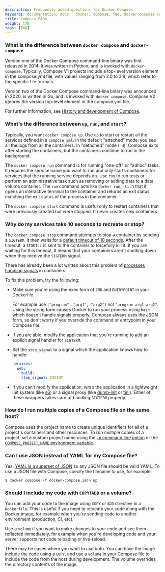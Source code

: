 ```yaml
---
description: Frequently asked questions for Docker Compose
keywords: documentation, docs,  docker, compose, faq, docker compose vs docker-compose
title: Compose FAQs
weight: 170
tags: [FAQ]
---
```


### What is the difference between `docker compose` and `docker-compose`

Version one of the Docker Compose command-line binary was first released in 2014. It was written in Python, and is invoked with `docker-compose`. Typically, Compose V1 projects include a top-level version element in the compose.yml file, with values ranging from 2.0 to 3.8, which refer to the specific file formats.

Version two of the Docker Compose command-line binary was announced in 2020, is written in Go, and is invoked with `docker compose`. Compose V2 ignores the version top-level element in the compose.yml file.

For further information, see [History and development of Compose](intro/history.md).

### What's the difference between `up`, `run`, and `start`?

Typically, you want `docker compose up`. Use `up` to start or restart all the
services defined in a `compose.yml`. In the default "attached"
mode, you see all the logs from all the containers. In "detached" mode (`-d`),
Compose exits after starting the containers, but the containers continue to run
in the background.

The `docker compose run` command is for running "one-off" or "adhoc" tasks. It
requires the service name you want to run and only starts containers for services
that the running service depends on. Use `run` to run tests or perform
an administrative task such as removing or adding data to a data volume
container. The `run` command acts like `docker run -ti` in that it opens an
interactive terminal to the container and returns an exit status matching the
exit status of the process in the container.

The `docker compose start` command is useful only to restart containers
that were previously created but were stopped. It never creates new
containers.

### Why do my services take 10 seconds to recreate or stop?

The `docker compose stop` command attempts to stop a container by sending a `SIGTERM`. It then waits
for a [default timeout of 10 seconds](/reference/cli/docker/compose/stop.md). After the timeout,
a `SIGKILL` is sent to the container to forcefully kill it. If you
are waiting for this timeout, it means that your containers aren't shutting down
when they receive the `SIGTERM` signal.

There has already been a lot written about this problem of
[processes handling signals](https://medium.com/@gchudnov/trapping-signals-in-docker-containers-7a57fdda7d86)
in containers.

To fix this problem, try the following:

- Make sure you're using the exec form of `CMD` and `ENTRYPOINT`
in your Dockerfile.

  For example use `["program", "arg1", "arg2"]` not `"program arg1 arg2"`.
  Using the string form causes Docker to run your process using `bash` which
  doesn't handle signals properly. Compose always uses the JSON form, so don't
  worry if you override the command or entrypoint in your Compose file.

- If you are able, modify the application that you're running to
add an explicit signal handler for `SIGTERM`.

- Set the `stop_signal` to a signal which the application knows how to handle:

  ```yaml
  services:
    web:
      build: .
      stop_signal: SIGINT
  ```

- If you can't modify the application, wrap the application in a lightweight init
system (like [s6](https://skarnet.org/software/s6/)) or a signal proxy (like
[dumb-init](https://github.com/Yelp/dumb-init) or
[tini](https://github.com/krallin/tini)).  Either of these wrappers takes care of
handling `SIGTERM` properly.

### How do I run multiple copies of a Compose file on the same host?

Compose uses the project name to create unique identifiers for all of a
project's containers and other resources. To run multiple copies of a project,
set a custom project name using the [`-p` command line option](reference/index.md)
or the [`COMPOSE_PROJECT_NAME` environment variable](environment-variables/envvars.md#compose_project_name).

### Can I use JSON instead of YAML for my Compose file?

Yes. [YAML is a superset of JSON](https://stackoverflow.com/a/1729545/444646) so
any JSON file should be valid YAML. To use a JSON file with Compose,
specify the filename to use, for example:

```console
$ docker compose -f docker-compose.json up
```

### Should I include my code with `COPY`/`ADD` or a volume?

You can add your code to the image using `COPY` or `ADD` directive in a
`Dockerfile`.  This is useful if you need to relocate your code along with the
Docker image, for example when you're sending code to another environment
(production, CI, etc).

Use a `volume` if you want to make changes to your code and see them
reflected immediately, for example when you're developing code and your server
supports hot code reloading or live-reload.

There may be cases where you want to use both. You can have the image
include the code using a `COPY`, and use a `volume` in your Compose file to
include the code from the host during development. The volume overrides
the directory contents of the image.
